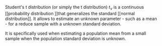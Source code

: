 Student's t distribution (or simply the t distribution) $t_ν$  is a continuous [[probability distribution ]]that generalizes the standard [[normal distribution]]. It allows to estimate an unknown parameter - such as a mean - for a reduce sample with a unknown standard deviation.

It is specifically used when estimating a population mean from a small sample when the population standard deviation is unknown.


